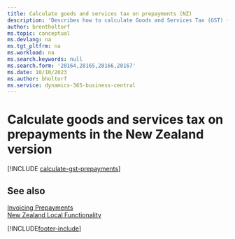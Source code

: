 ```yaml
---
title: Calculate goods and services tax on prepayments (NZ)
description: 'Describes how to calculate Goods and Services Tax (GST) for partial payments or prepayments based on the total invoice amount, instead of on a partial amount.'
author: brentholtorf
ms.topic: conceptual
ms.devlang: na
ms.tgt_pltfrm: na
ms.workload: na
ms.search.keywords: null
ms.search.form: '28164,28165,28166,28167'
ms.date: 10/10/2023
ms.author: bholtorf
ms.service: dynamics-365-business-central
---
```


# Calculate goods and services tax on prepayments in the New Zealand version

[!INCLUDE [calculate-gst-prepayments](../includes/AUNZ/calculate-gst-prepayments.md)]

## See also

[Invoicing Prepayments](../../finance-invoice-prepayments.md)   
[New Zealand Local Functionality](new-zealand-local-functionality.md)


[!INCLUDE[footer-include](../../includes/footer-banner.md)]